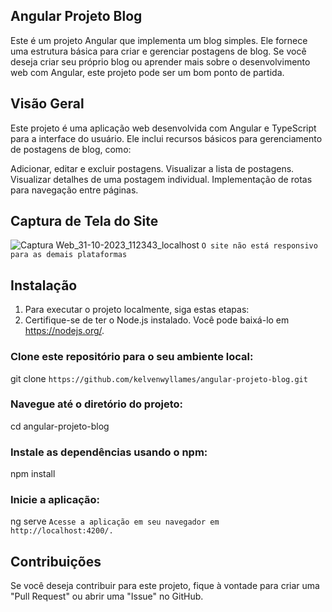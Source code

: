 ## Angular Projeto Blog
Este é um projeto Angular que implementa um blog simples. Ele fornece uma estrutura básica para criar e gerenciar postagens de blog. Se você deseja criar seu próprio blog ou aprender mais sobre o desenvolvimento web com Angular, este projeto pode ser um bom ponto de partida.

## Visão Geral
Este projeto é uma aplicação web desenvolvida com Angular e TypeScript para a interface do usuário. Ele inclui recursos básicos para gerenciamento de postagens de blog, como:

Adicionar, editar e excluir postagens.
Visualizar a lista de postagens.
Visualizar detalhes de uma postagem individual.
Implementação de rotas para navegação entre páginas.

## Captura de Tela do Site
![Captura Web_31-10-2023_112343_localhost](https://github.com/kelvenwyllames/angular-projeto-blog/assets/129474131/256f85bf-de63-429b-9c42-5409c49564d6)
``O site não está responsivo para as demais plataformas``

## Instalação
1. Para executar o projeto localmente, siga estas etapas:
2. Certifique-se de ter o Node.js instalado. Você pode baixá-lo em https://nodejs.org/.

### Clone este repositório para o seu ambiente local:
git clone ``https://github.com/kelvenwyllames/angular-projeto-blog.git``

### Navegue até o diretório do projeto:
cd angular-projeto-blog

### Instale as dependências usando o npm:
npm install

### Inicie a aplicação:
ng serve ``Acesse a aplicação em seu navegador em http://localhost:4200/.``

## Contribuições
Se você deseja contribuir para este projeto, fique à vontade para criar uma "Pull Request" ou abrir uma "Issue" no GitHub.
